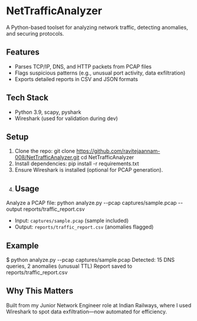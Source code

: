 # NetTrafficAnalyzer
A Python-based toolset for analyzing network traffic, detecting anomalies, and securing protocols.

## Features
- Parses TCP/IP, DNS, and HTTP packets from PCAP files
- Flags suspicious patterns (e.g., unusual port activity, data exfiltration)
- Exports detailed reports in CSV and JSON formats

## Tech Stack
- Python 3.9, scapy, pyshark
- Wireshark (used for validation during dev)

## Setup
1. Clone the repo:  git clone https://github.com/ravitejaannam-008/NetTrafficAnalyzer.git cd NetTrafficAnalyzer
2. Install dependencies: pip install -r requirements.txt
3. Ensure Wireshark is installed (optional for PCAP generation).
4. ## Usage
Analyze a PCAP file: python analyze.py --pcap captures/sample.pcap --output reports/traffic_report.csv
- Input: `captures/sample.pcap` (sample included)
- Output: `reports/traffic_report.csv` (anomalies flagged)

## Example

$ python analyze.py --pcap captures/sample.pcap Detected: 15 DNS queries, 2 anomalies (unusual TTL) 
Report saved to reports/traffic_report.csv

## Why This Matters
Built from my Junior Network Engineer role at Indian Railways, where I used Wireshark to spot data exfiltration—now automated for efficiency.
